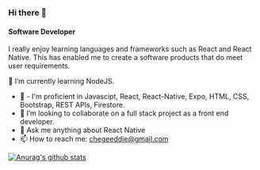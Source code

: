 ### Hi there 👋
#### Software Developer
I really enjoy learning languages and frameworks such as React and React Native. This has enabled me to create a software products that do meet user requirements.
 
 🔭 I’m currently learning NodeJS.
- 🌱 -   I'm proficient in Javascipt, React, React-Native, Expo,  HTML, CSS, Bootstrap, REST APIs, Firestore. 
- 👯 I’m looking to collaborate on a full stack project as a front end developer.
- 💬 Ask me anything about React Native
- 📫 How to reach me: chegeeddie@gmail.com

[![Anurag's github stats](https://github-readme-stats.vercel.app/api?username=murimichege)](https://github.com/murimichege/github-readme-stats)
